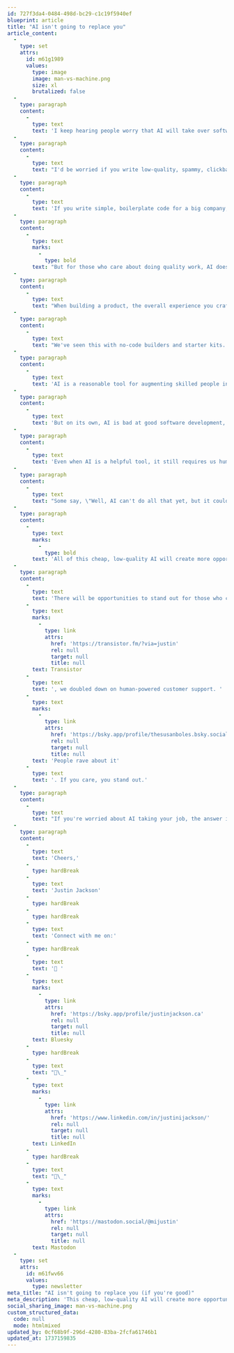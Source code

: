 ```yaml
---
id: 727f3da4-0484-498d-bc29-c1c19f5940ef
blueprint: article
title: "AI isn't going to replace you"
article_content:
  -
    type: set
    attrs:
      id: m61g1989
      values:
        type: image
        image: man-vs-machine.png
        size: xl
        brutalized: false
  -
    type: paragraph
    content:
      -
        type: text
        text: 'I keep hearing people worry that AI will take over software development, product development, writing, video production, and other areas.'
  -
    type: paragraph
    content:
      -
        type: text
        text: "I'd be worried if you write low-quality, spammy, clickbait articles (AI can do that easily)."
  -
    type: paragraph
    content:
      -
        type: text
        text: 'If you write simple, boilerplate code for a big company, your job might be at risk.'
  -
    type: paragraph
    content:
      -
        type: text
        marks:
          -
            type: bold
        text: "But for those who care about doing quality work, AI doesn't even come close to replacing us."
  -
    type: paragraph
    content:
      -
        type: text
        text: "When building a product, the overall experience you craft matters. You can't just duct tape together AI-generated code and build a solid UX."
  -
    type: paragraph
    content:
      -
        type: text
        text: "We've seen this with no-code builders and starter kits. To build something great, you need someone with expertise."
  -
    type: paragraph
    content:
      -
        type: text
        text: 'AI is a reasonable tool for augmenting skilled people in specific areas.'
  -
    type: paragraph
    content:
      -
        type: text
        text: 'But on its own, AI is bad at good software development, writing, video editing, and customer service.'
  -
    type: paragraph
    content:
      -
        type: text
        text: 'Even when AI is a helpful tool, it still requires us humans to prompt and direct it. The more expertise you have, the better you can wield AI as a tool.'
  -
    type: paragraph
    content:
      -
        type: text
        text: "Some say, \"Well, AI can't do all that yet, but it could soon!\" I don't think we should worry about things that haven't happened yet. Likely, we've already reached the limit of what large language models (LLMs) can do."
  -
    type: paragraph
    content:
      -
        type: text
        marks:
          -
            type: bold
        text: 'All of this cheap, low-quality AI will create more opportunities.'
  -
    type: paragraph
    content:
      -
        type: text
        text: 'There will be opportunities to stand out for those who care about quality product design, customer service, and creating meaningful experiences. At '
      -
        type: text
        marks:
          -
            type: link
            attrs:
              href: 'https://transistor.fm/?via=justin'
              rel: null
              target: null
              title: null
        text: ​Transistor
      -
        type: text
        text: ', we doubled down on human-powered customer support. '
      -
        type: text
        marks:
          -
            type: link
            attrs:
              href: 'https://bsky.app/profile/thesusanboles.bsky.social/post/3lcj7vfqi6s22'
              rel: null
              target: null
              title: null
        text: '​People rave about it'
      -
        type: text
        text: '. If you care, you stand out.'
  -
    type: paragraph
    content:
      -
        type: text
        text: "If you're worried about AI taking your job, the answer is to focus on expertise, craftsmanship, and creativity."
  -
    type: paragraph
    content:
      -
        type: text
        text: 'Cheers,'
      -
        type: hardBreak
      -
        type: text
        text: 'Justin Jackson'
      -
        type: hardBreak
      -
        type: hardBreak
      -
        type: text
        text: 'Connect with me on:'
      -
        type: hardBreak
      -
        type: text
        text: '🦋 '
      -
        type: text
        marks:
          -
            type: link
            attrs:
              href: 'https://bsky.app/profile/justinjackson.ca'
              rel: null
              target: null
              title: null
        text: Bluesky
      -
        type: hardBreak
      -
        type: text
        text: "💼\_"
      -
        type: text
        marks:
          -
            type: link
            attrs:
              href: 'https://www.linkedin.com/in/justinijackson/'
              rel: null
              target: null
              title: null
        text: LinkedIn
      -
        type: hardBreak
      -
        type: text
        text: "🐘\_"
      -
        type: text
        marks:
          -
            type: link
            attrs:
              href: 'https://mastodon.social/@mijustin'
              rel: null
              target: null
              title: null
        text: Mastodon
  -
    type: set
    attrs:
      id: m61fwv66
      values:
        type: newsletter
meta_title: "AI isn't going to replace you (if you're good)"
meta_description: 'This cheap, low-quality AI will create more opportunities for those who care about quality product design, customer service, and meaningful experiences.'
social_sharing_image: man-vs-machine.png
custom_structured_data:
  code: null
  mode: htmlmixed
updated_by: 0cf68b9f-296d-4280-83ba-2fcfa61746b1
updated_at: 1737159835
---
```

